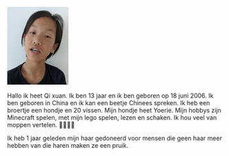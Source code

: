 ![GitHub Logo](/img/qixuan.png)

Hallo ik heet Qi xuan. Ik ben 13 jaar en ik ben geboren op 18 juni 2006. Ik ben geboren in China en ik kan een beetje Chinees spreken. Ik heb een broertje een hondje en 20 vissen. Mijn hondje heet Yoerie. Mijn hobbys zijn Minecraft spelen, met mijn lego spelen, lezen en schaken. Ik hou veel van moppen vertelen. 🤣🙃😁🙃 

Ik heb 1 jaar geleden mijn haar gedoneerd voor mensen die geen haar meer hebben van die haren maken ze een pruik.
